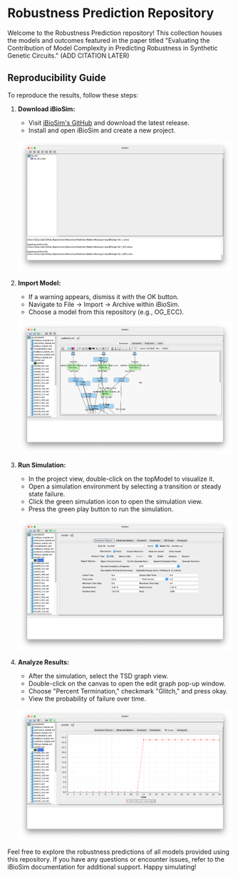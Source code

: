 # Robustness Prediction Repository

Welcome to the Robustness Prediction repository! This collection houses the models and outcomes featured in the paper titled "Evaluating the Contribution of Model Complexity in Predicting Robustness in Synthetic Genetic Circuits."  (ADD CITATION LATER)

## Reproducibility Guide

To reproduce the results, follow these steps:

1. **Download iBioSim:**
   - Visit [iBioSim's GitHub](https://github.com/MyersResearchGroup/iBioSim) and download the latest release.
   - Install and open iBioSim and create a new project.

   ![iBioSim GUI](https://github.com/MyersResearchGroup/RobustnessPrediction/blob/main/Media/Pic1.png?raw=true)

2. **Import Model:**
   - If a warning appears, dismiss it with the OK button.
   - Navigate to File -> Import -> Archive within iBioSim.
   - Choose a model from this repository (e.g., OG_ECC).

   ![Import Model](https://github.com/MyersResearchGroup/RobustnessPrediction/blob/main/Media/Pic2.png?raw=true)

3. **Run Simulation:**
   - In the project view, double-click on the topModel to visualize it.
   - Open a simulation environment by selecting a transition or steady state failure.
   - Click the green simulation icon to open the simulation view.
   - Press the green play button to run the simulation.

   ![Run Simulation](https://github.com/MyersResearchGroup/RobustnessPrediction/blob/main/Media/Pic3.png?raw=true)

4. **Analyze Results:**
   - After the simulation, select the TSD graph view.
   - Double-click on the canvas to open the edit graph pop-up window.
   - Choose "Percent Termination," checkmark "Glitch," and press okay.
   - View the probability of failure over time.

   ![Analyze Results](https://github.com/MyersResearchGroup/RobustnessPrediction/blob/main/Media/Pic4.png?raw=true)

Feel free to explore the robustness predictions of all models provided using this repository. If you have any questions or encounter issues, refer to the iBioSim documentation for additional support. Happy simulating!
